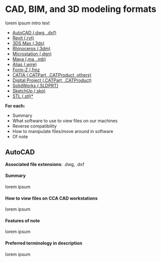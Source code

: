 # CAD, BIM, and 3D modeling formats  

lorem ipsum intro text  

* [AutoCAD (.dwg, .dxf)](#autocad)
* [Revit (.rvt)](#revit)
* [3DS Max (.3ds)](#3ds)  
* [Rhinoceros (.3dm)](#rhino)  
* [Microstation (.dgn)](#microstation)  
* [Maya (.ma, .mb)](#maya)  
* [Alias (.wire)](#alias)
* [Form-Z (.fmz](#formz)  
* [CATIA (.CATPart, .CATProduct, others)](#catia)  
* [Digital Project (.CATPart, .CATProduct)](#digitalproject)  
* [SolidWorks (.SLDPRT)](#solidworks)  
* [SketchUp (.skp)](#sketchup)   
* [STL (.stl)*](#stl)

**For each:**
- Summary 
- What software to use to view files on our machines  
- Reverse compatibility  
- How to manipulate files/move around in software  
- Of note  

<a name="autocad"></a>  
## AutoCAD  

**Associated file extensions**: .dwg, .dxf

#### Summary  

lorem ipsum  

#### How to view files on CCA CAD workstations  

lorem ipsum  

#### Features of note  

lorem ipsum  

#### Preferred terminology in description  

lorem ipsum  
